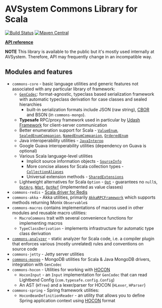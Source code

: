 # AVSystem Commons Library for Scala

[![Build Status](https://travis-ci.org/AVSystem/scala-commons.svg?branch=master)](https://travis-ci.org/AVSystem/scala-commons)
[![Maven Central](https://maven-badges.herokuapp.com/maven-central/com.avsystem.commons/commons-core_2.12/badge.svg)](https://maven-badges.herokuapp.com/maven-central/com.avsystem.commons/commons-core_2.12)

**[API reference](http://avsystem.github.io/scala-commons/api/com/avsystem/commons/index.html)**

**NOTE** This library is available to the public but it's mostly used internally at AVSystem. Therefore, API may frequently change in an incompatible way.

## Modules and features

* `commons-core` - basic language utilities and generic features not associated with any particular library of framework:
  * [`GenCodec`](docs/GenCodec.md): format-agnostic, typeclass based serialization framework with automatic typeclass
    derivation for case classes and sealed hierarchies
    * built-in serialization formats include JSON (raw string), [CBOR](docs/CBOR.md) and BSON (in `commons-mongo`).
  * **Typesafe** RPC/proxy framework used in particular by [Udash Framework](http://guide.udash.io/#/rpc) for
    client-server communication
  * Better enumeration support for Scala -
    [`ValueEnum`](http://avsystem.github.io/scala-commons/api/com/avsystem/commons/misc/ValueEnum.html),
    [`SealedEnumCompanion`](http://avsystem.github.io/scala-commons/api/com/avsystem/commons/misc/SealedEnumCompanion.html),
    [`NamedEnumCompanion`](http://avsystem.github.io/scala-commons/api/com/avsystem/commons/misc/NamedEnumCompanion.html),
    [`OrderedEnum`](http://avsystem.github.io/scala-commons/api/com/avsystem/commons/misc/OrderedEnum.html)
  * Java interoperability utilities - [`JavaInterop`](http://avsystem.github.io/scala-commons/api/com/avsystem/commons/jiop/JavaInterop$.html)
  * Google Guava interoperability utilities (dependency on Guava is optional)
  * Various Scala language-level utilities
    * Implicit source information objects - [`SourceInfo`](http://avsystem.github.io/scala-commons/api/com/avsystem/commons/misc/SourceInfo.html)
    * More concise aliases for Scala collection types - [`CollectionAliases`](http://avsystem.github.io/scala-commons/api/com/avsystem/commons/collection/CollectionAliases$.html)
    * Universal extension methods - [`SharedExtensions`](http://avsystem.github.io/scala-commons/api/com/avsystem/commons/SharedExtensions$.html)
  * Lightweight alternatives for Scala `Option` -
    [`Opt`](http://avsystem.github.io/scala-commons/api/com/avsystem/commons/misc/Opt.html) - guarantees no `null`s,
    [`OptArg`](http://avsystem.github.io/scala-commons/api/com/avsystem/commons/misc/OptArg.html), 
    [`NOpt`](http://avsystem.github.io/scala-commons/api/com/avsystem/commons/misc/NOpt.html), 
    [`OptRef`](http://avsystem.github.io/scala-commons/api/com/avsystem/commons/misc/OptRef.html) (implemented as value classes)
* `commons-redis` - [Scala driver for Redis](docs/RedisDriver.md)
* `commons-akka` - Akka utilities, primarily [`AkkaRPCFramework`](http://avsystem.github.io/scala-commons/api/com/avsystem/commons/rpc/akka/AkkaRPCFramework$.html)
  which supports methods returning Monix `Observable`s
* `commons-macros` contains implementations of macros used in other modules and reusable macro utilities:
  * `MacroCommons` trait with several convenience functions for implementing macros
  * `TypeClassDerivation` - implements infrastructure for automatic type class derivation
* [`commons-analyzer`](docs/Analyzer.md) - static analyzer for Scala code, i.e. a compiler plugin that enforces various (mostly unrelated) rules and conventions on source code
* `commons-jetty` - Jetty server utilities
* [`commons-mongo`](docs/TypedMongo.md) - MongoDB utilities for Scala & Java MongoDB drivers, integration with `GenCodec`
* `commons-hocon` - Utilities for working with [HOCON](https://github.com/lightbend/config/blob/master/HOCON.md)
  * `HoconInput` - an `Input` implementation for `GenCodec` that can read Lightbend Config (`com.typesafe.config.Config`)
  * An AST (`HTree`) and a lexer/parser for HOCON (`HLexer`, `HParser`)
* `commons-spring` - Spring framework utilities:
  * `HoconBeanDefinitionReader` - an utility that allows you to define Spring application context using 
  [HOCON](https://github.com/lightbend/config/blob/master/HOCON.md) format
